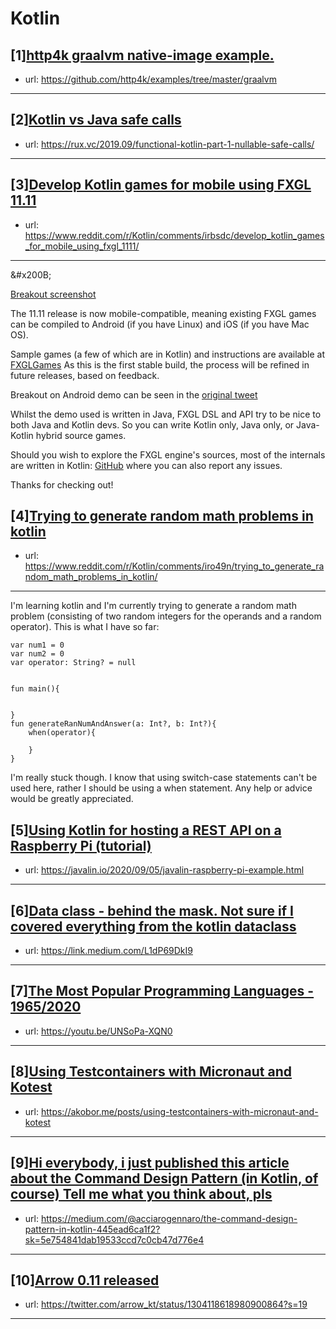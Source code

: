 # Kotlin
## [1][http4k graalvm native-image example.](https://www.reddit.com/r/Kotlin/comments/irm41u/http4k_graalvm_nativeimage_example/)
- url: https://github.com/http4k/examples/tree/master/graalvm
---

## [2][Kotlin vs Java safe calls](https://www.reddit.com/r/Kotlin/comments/iraxza/kotlin_vs_java_safe_calls/)
- url: https://rux.vc/2019.09/functional-kotlin-part-1-nullable-safe-calls/
---

## [3][Develop Kotlin games for mobile using FXGL 11.11](https://www.reddit.com/r/Kotlin/comments/irbsdc/develop_kotlin_games_for_mobile_using_fxgl_1111/)
- url: https://www.reddit.com/r/Kotlin/comments/irbsdc/develop_kotlin_games_for_mobile_using_fxgl_1111/
---
&amp;#x200B;

[Breakout screenshot](https://preview.redd.it/9iqvhlcgopm51.png?width=1714&amp;format=png&amp;auto=webp&amp;s=f38b8251304e750c638d71e24c1f8f4f02ba647e)

The 11.11 release is now mobile-compatible, meaning existing FXGL games can be compiled to Android (if you have Linux) and iOS (if you have Mac OS).

Sample games (a few of which are in Kotlin) and instructions are available at [FXGLGames](https://github.com/AlmasB/FXGLGames#build-for-mobile) As this is the first stable build, the process will be refined in future releases, based on feedback.

Breakout on Android demo can be seen in the [original tweet](https://twitter.com/AlmasBaim/status/1304731964323307520)

Whilst the demo used is written in Java, FXGL DSL and API try to be nice to both Java and Kotlin devs. So you can write Kotlin only, Java only, or Java-Kotlin hybrid source games.

Should you wish to explore the FXGL engine's sources, most of the internals are written in Kotlin: [GitHub](https://github.com/AlmasB/FXGL) where you can also report any issues.

Thanks for checking out!
## [4][Trying to generate random math problems in kotlin](https://www.reddit.com/r/Kotlin/comments/iro49n/trying_to_generate_random_math_problems_in_kotlin/)
- url: https://www.reddit.com/r/Kotlin/comments/iro49n/trying_to_generate_random_math_problems_in_kotlin/
---
I'm learning kotlin and I'm currently trying to generate a random math problem (consisting of two random integers for the operands and a random operator). This is what I have so far:

    var num1 = 0
    var num2 = 0
    var operator: String? = null


    fun main(){


    }
    fun generateRanNumAndAnswer(a: Int?, b: Int?){
        when(operator){

        }
    }

I'm really stuck though. I know that using switch-case statements can't be used here, rather I should be using a when statement. Any help or advice would be greatly appreciated.
## [5][Using Kotlin for hosting a REST API on a Raspberry Pi (tutorial)](https://www.reddit.com/r/Kotlin/comments/ir9gq4/using_kotlin_for_hosting_a_rest_api_on_a/)
- url: https://javalin.io/2020/09/05/javalin-raspberry-pi-example.html
---

## [6][Data class - behind the mask. Not sure if I covered everything from the kotlin dataclass](https://www.reddit.com/r/Kotlin/comments/ir7wos/data_class_behind_the_mask_not_sure_if_i_covered/)
- url: https://link.medium.com/L1dP69DkI9
---

## [7][The Most Popular Programming Languages - 1965/2020](https://www.reddit.com/r/Kotlin/comments/irh326/the_most_popular_programming_languages_19652020/)
- url: https://youtu.be/UNSoPa-XQN0
---

## [8][Using Testcontainers with Micronaut and Kotest](https://www.reddit.com/r/Kotlin/comments/iqr3rc/using_testcontainers_with_micronaut_and_kotest/)
- url: https://akobor.me/posts/using-testcontainers-with-micronaut-and-kotest
---

## [9][Hi everybody, i just published this article about the Command Design Pattern (in Kotlin, of course) Tell me what you think about, pls](https://www.reddit.com/r/Kotlin/comments/iqw5ez/hi_everybody_i_just_published_this_article_about/)
- url: https://medium.com/@acciarogennaro/the-command-design-pattern-in-kotlin-445ead6ca1f2?sk=5e754841dab19533ccd7c0cb47d776e4
---

## [10][Arrow 0.11 released](https://www.reddit.com/r/Kotlin/comments/iqaglq/arrow_011_released/)
- url: https://twitter.com/arrow_kt/status/1304118618980900864?s=19
---

